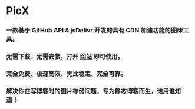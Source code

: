 # PicX
 ### 一款基于 GitHub API & jsDelivr 开发的具有 CDN 加速功能的图床工具。
 ### 无需下载、无需安装，打开 [网站](https://picx.xpoet.cn) 即可使用。
 ### 完全免费、极速高效、无比稳定、完全可靠。
 ### 解决你在写博客时的图片存储问题，专为静态博客而生，谁用谁知道！
